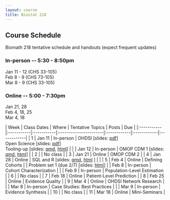 ```yaml
---
layout: course
title: Biostat 218
---
```


## Course Schedule

Biomath 218 tentative schedule and handouts (expect frequent updates)

### In-person -- 5:30 - 8:50pm

Jan 11 - 12 (CHS 33-105)\
Feb 8 - 9 (CHS 73-105)\
Mar 8 - 9 (CHS 33-105)

### Online -- 5:00 - 7:30pm

Jan 21, 28\
Feb 4, 18, 25\
Mar 4, 18

| Week | Class Dates | Where | Tentative Topics | Posts | Due |
|:-----------|:-----------|:-----------|:----------------------|:------------|:------------|:------------|
|  1 | Jan 11 | In-person | OHDSI \[slides: [pdf](https://raw.githubusercontent.com/ucla-biostat-218/ucla-biostat-218.github.io/master/latex/01_ohdsi_intro.pdf)\] <br> Open Science \[slides: [pdf](https://raw.githubusercontent.com/ucla-biostat-218/ucla-biostat-218.github.io/master/latex/01_open_science.pdf)\] <br> Tooling-up \[slides: [qmd](https://raw.githubusercontent.com/ucla-biostat-218/ucla-biostat-218.github.io/master/qmd/01_tooling_up.qmd), [html](../slides/01_tooling_up.html)\] |
|    | Jan 12 | In-person | OMOP CDM 1 \[slides: [qmd](https://raw.githubusercontent.com/ucla-biostat-218/ucla-biostat-218.github.io/master/qmd/01_cdm.qmd), [html](../slides/01_cdm.revealjs.html)\] |
|  2 |        | No class  |
|  3 | Jan 21 | Online    | OMOP CDM 2  |
|  4 | Jan 28 | Online    | SQL and R \[slides: [qmd](https://raw.githubusercontent.com/ucla-biostat-218/ucla-biostat-218.github.io/master/qmd/03_sql.qmd), [html](../slides/03_sql.revealjs.html) \] | | 
|  5 | Feb 4  | Online    | Defining Cohorts | | Problem set 1 (due 2/7) \[slides: [html](../slides/01_problem_set.html)\]
|    | Feb 8  | In-person | Cohort Characterization |
|    | Feb 9  | In-person | Population-Level Estimation |
|  6 |        | No class  | 
|  7 | Feb 18 | Online    | Patient-Level Prediction |
|  8 | Feb 25 | Online    | Evidence Quality |
|  9 | Mar 4  | Online    | OHDSI Network Research |
|    | Mar 8  | In-person | Case Studies: Best Practices |
|    | Mar 9  | In-person | Evidence Synthesis |
| 10 |        | No class  |
| 11 | Mar 18 | Online    | Mini-Seminars |
